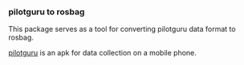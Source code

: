 ### pilotguru to rosbag

This package serves as a tool for converting pilotguru data format to rosbag.

[pilotguru](https://github.com/waiwnf/pilotguru) is an apk for data collection on a mobile phone.

